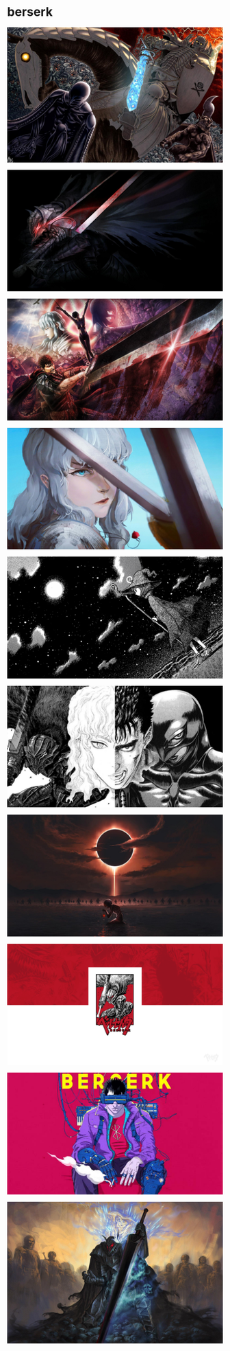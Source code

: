 # berserk

<a href="glowiesword.jpg"><img alt="glowiesword" src="glowiesword.jpg"></a>

<a href="wolf.jpg"><img alt="wolf" src="wolf.jpg"></a>

<a href="berserkgame.jpg"><img alt="berserkgame" src="berserkgame.jpg"></a>

<a href="wallhaven-e77j1o.jpg"><img alt="wallhaven-e77j1o" src="wallhaven-e77j1o.jpg"></a>

<a href="Schierke.jpg"><img alt="Schierke" src="Schierke.jpg"></a>

<a href="guts+griffith.jpg"><img alt="guts+griffith" src="guts+griffith.jpg"></a>

<a href="eclipse.jpg"><img alt="eclipse" src="eclipse.jpg"></a>

<a href="wallhaven-x8z81d.png"><img alt="wallhaven-x8z81d" src="wallhaven-x8z81d.png"></a>

<a href="cyberpunk.jpg"><img alt="cyberpunk" src="cyberpunk.jpg"></a>

<a href="spirit.jpg"><img alt="spirit" src="spirit.jpg"></a>

